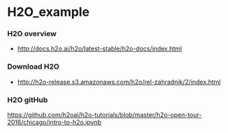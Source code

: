# H2O_example
### H2O overview
- http://docs.h2o.ai/h2o/latest-stable/h2o-docs/index.html

### Download H2O
- http://h2o-release.s3.amazonaws.com/h2o/rel-zahradnik/2/index.html 

### H2O gitHub
https://github.com/h2oai/h2o-tutorials/blob/master/h2o-open-tour-2016/chicago/intro-to-h2o.ipynb 
